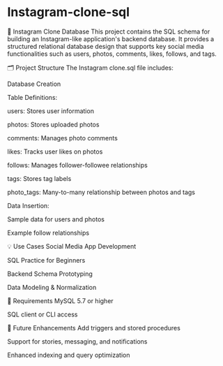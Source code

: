 # Instagram-clone-sql
📸 Instagram Clone Database
This project contains the SQL schema for building an Instagram-like application's backend database. It provides a structured relational database design that supports key social media functionalities such as users, photos, comments, likes, follows, and tags.

🗂️ Project Structure
The Instagram clone.sql file includes:

Database Creation

Table Definitions:

users: Stores user information

photos: Stores uploaded photos

comments: Manages photo comments

likes: Tracks user likes on photos

follows: Manages follower-followee relationships

tags: Stores tag labels

photo_tags: Many-to-many relationship between photos and tags

Data Insertion:

Sample data for users and photos

Example follow relationships

💡 Use Cases
Social Media App Development

SQL Practice for Beginners

Backend Schema Prototyping

Data Modeling & Normalization

📌 Requirements
MySQL 5.7 or higher

SQL client or CLI access

🚀 Future Enhancements
Add triggers and stored procedures

Support for stories, messaging, and notifications

Enhanced indexing and query optimization

